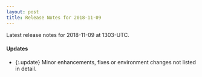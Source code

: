 ```yaml
---
layout: post
title: Release Notes for 2018-11-09
---
```


Latest release notes for 2018-11-09 at 1303-UTC.

<div class='updates' markdown='1'>

#### Updates

- {:.update} Minor enhancements, fixes or environment changes not listed in detail.

</div>



